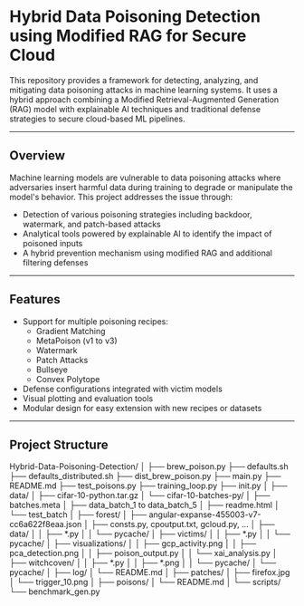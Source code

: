 # Hybrid Data Poisoning Detection using Modified RAG for Secure Cloud

This repository provides a framework for detecting, analyzing, and mitigating data poisoning attacks in machine learning systems. It uses a hybrid approach combining a Modified Retrieval-Augmented Generation (RAG) model with explainable AI techniques and traditional defense strategies to secure cloud-based ML pipelines.

---

## Overview

Machine learning models are vulnerable to data poisoning attacks where adversaries insert harmful data during training to degrade or manipulate the model's behavior. This project addresses the issue through:

- Detection of various poisoning strategies including backdoor, watermark, and patch-based attacks
- Analytical tools powered by explainable AI to identify the impact of poisoned inputs
- A hybrid prevention mechanism using modified RAG and additional filtering defenses

---

## Features

- Support for multiple poisoning recipes:
  - Gradient Matching
  - MetaPoison (v1 to v3)
  - Watermark
  - Patch Attacks
  - Bullseye
  - Convex Polytope
- Defense configurations integrated with victim models
- Visual plotting and evaluation tools
- Modular design for easy extension with new recipes or datasets

---

## Project Structure

Hybrid-Data-Poisoning-Detection/ │ ├── brew_poison.py ├── defaults.sh ├── defaults_distributed.sh ├── dist_brew_poison.py ├── main.py ├── README.md ├── test_poisons.py ├── training_loop.py ├── init.py │ ├── data/ │ ├── cifar-10-python.tar.gz │ └── cifar-10-batches-py/ │ ├── batches.meta │ ├── data_batch_1 to data_batch_5 │ ├── readme.html │ └── test_batch │ ├── forest/ │ ├── angular-expanse-455003-v7-cc6a622f8eaa.json │ ├── consts.py, cpoutput.txt, gcloud.py, ... │ ├── data/ │ │ ├── *.py │ │ └── pycache/ │ ├── victims/ │ │ ├── *.py │ │ └── pycache/ │ ├── visualizations/ │ │ ├── gcp_activity.png │ │ ├── pca_detection.png │ │ ├── poison_output.py │ │ └── xai_analysis.py │ ├── witchcoven/ │ │ ├── *.py │ │ ├── *.png │ │ └── pycache/ │ └── pycache/ │ ├── log/ │ └── README.md │ ├── patches/ │ ├── firefox.jpg │ └── trigger_10.png │ ├── poisons/ │ └── README.md │ └── scripts/ └── benchmark_gen.py




